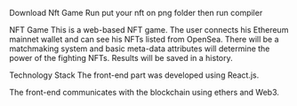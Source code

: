 Download Nft Game Run put your nft on png folder then run compiler

NFT Game
This is a web-based NFT game. The user connects his Ethereum mainnet wallet and can see his NFTs listed from OpenSea. There will be a matchmaking system and basic meta-data attributes will determine the power of the fighting NFTs. Results will be saved in a history.

Technology Stack
The front-end part was developed using React.js.

The front-end communicates with the blockchain using ethers and Web3.
